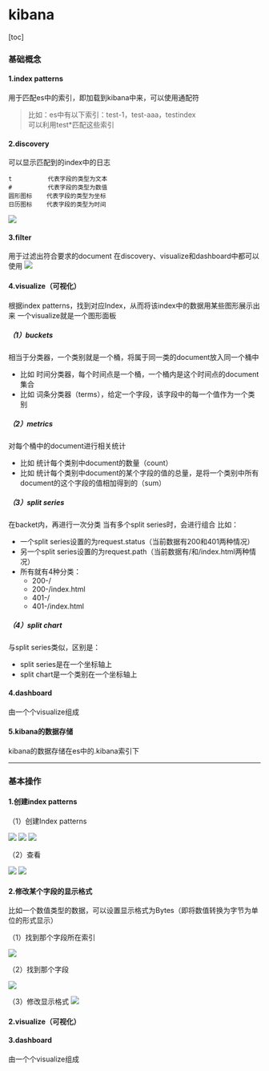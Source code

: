 # kibana
[toc]
### 基础概念
#### 1.index patterns
用于匹配es中的索引，即加载到kibana中来，可以使用通配符
>比如：es中有以下索引：test-1，test-aaa，testindex  
>可以利用test*匹配这些索引  

#### 2.discovery
可以显示匹配到的index中的日志
```
t          代表字段的类型为文本
#          代表字段的类型为数值
圆形图标    代表字段的类型为坐标
日历图标    代表字段的类型为时间
```
![](./imgs/kibana_06.png)

#### 3.filter
用于过滤出符合要求的document
在discovery、visualize和dashboard中都可以使用
![](./imgs/filter_01.png)

#### 4.visualize（可视化）
根据index patterns，找到对应Index，从而将该index中的数据用某些图形展示出来
一个visualize就是一个图形面板

##### （1）buckets
相当于分类器，一个类别就是一个桶，将属于同一类的document放入同一个桶中
* 比如 时间分类器，每个时间点是一个桶，一个桶内是这个时间点的document集合  
* 比如 词条分类器（terms），给定一个字段，该字段中的每一个值作为一个类别

##### （2）metrics
对每个桶中的document进行相关统计
* 比如 统计每个类别中document的数量（count）  
* 比如 统计每个类别中document的某个字段的值的总量，是将一个类别中所有document的这个字段的值相加得到的（sum）  

##### （3）split series
在backet内，再进行一次分类
当有多个split series时，会进行组合
比如：
  * 一个split series设置的为request.status（当前数据有200和401两种情况）
  * 另一个split series设置的为request.path（当前数据有/和/index.html两种情况）
  * 所有就有4种分类：
    * 200-/
    * 200-/index.html
    * 401-/
    * 401-/index.html

##### （4）split chart
与split series类似，区别是：
* split series是在一个坐标轴上
* split chart是一个类别在一个坐标轴上

#### 4.dashboard
由一个个visualize组成

#### 5.kibana的数据存储
kibana的数据存储在es中的.kibana索引下

***

### 基本操作
#### 1.创建index patterns
（1）创建Index patterns

![](./imgs/kibana_01.png)
![](./imgs/kibana_02.png)
![](./imgs/kibana_03.png)

（2）查看

![](./imgs/kibana_04.png)
![](./imgs/kibana_05.png)

#### 2.修改某个字段的显示格式
比如一个数值类型的数据，可以设置显示格式为Bytes（即将数值转换为字节为单位的形式显示）

（1）找到那个字段所在索引

![](./imgs/kibana_07.png)

（2）找到那个字段

![](./imgs/kibana_08.png)

（3）修改显示格式
![](./imgs/kibana_09.png)

#### 2.visualize（可视化）

#### 3.dashboard
由一个个visualize组成
